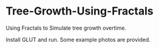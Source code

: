 # Tree-Growth-Using-Fractals
Using Fractals to Simulate tree growth overtime.

Install GLUT and run. Some example photos are provided.
